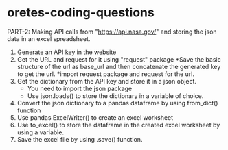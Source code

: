 # oretes-coding-questions
PART-2: Making API calls from "https://api.nasa.gov/" and storing the json data in an excel spreadsheet.
1. Generate an API key in the website
2. Get the URL and request for it using "request" package
   *Save the basic structure of the url as base_url and then concatenate the generated key to get the url.
   *import request package and request for the url.
3. Get the dictionary from the API key and store it in a json object.
   * You need to import the json package 
   * Use json.loads() to store the dictionary in a variable of choice.
4. Convert the json dictionary to a pandas dataframe by using from_dict() function
5. Use pandas ExcelWriter() to create an excel worksheet
6. Use to_excel() to store the dataframe in the created excel worksheet by using a variable.
7. Save the excel file by using .save() function.

